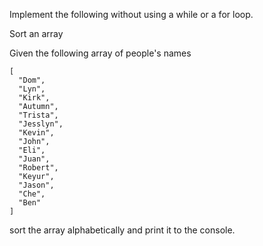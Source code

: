 Implement the following without using a while or a for loop.

Sort an array

Given the following array of people's names
```
[
  "Dom",
  "Lyn",
  "Kirk",
  "Autumn",
  "Trista",
  "Jesslyn",
  "Kevin",
  "John",
  "Eli",
  "Juan",
  "Robert",
  "Keyur",
  "Jason",
  "Che",
  "Ben"
]
```
sort the array alphabetically and print it to the console.

